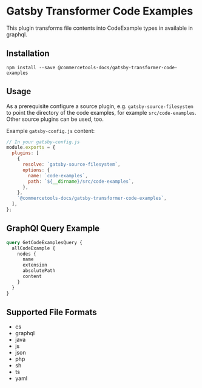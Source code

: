 # Gatsby Transformer Code Examples

This plugin transforms file contents into CodeExample types in available in graphql.

## Installation

`npm install --save @commercetools-docs/gatsby-transformer-code-examples`

## Usage

As a prerequisite configure a source plugin, e.g. `gatsby-source-filesystem` to point the directory of the code examples, for example `src/code-examples`.  Other source plugins can be used, too. 

Example `gatsby-config.js` content:

```js
// In your gatsby-config.js
module.exports = {
  plugins: [
    {
      resolve: `gatsby-source-filesystem`,
      options: {
        name: `code-examples`,
        path: `${__dirname}/src/code-examples`,
      },
    },
    `@commercetools-docs/gatsby-transformer-code-examples`,
  ],
};
```

## GraphQl Query Example

```graphql
query GetCodeExamplesQuery {
  allCodeExample {
    nodes {
      name
      extension
      absolutePath
      content
    }
  }
}
```

## Supported File Formats

- cs
- graphql
- java
- js
- json
- php
- sh
- ts
- yaml
